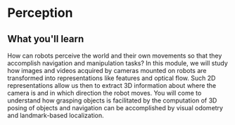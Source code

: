 # Perception

## What you'll learn
How can robots perceive the world and their own movements so that they accomplish navigation and manipulation tasks?  In this module, we will study how images and videos acquired by cameras mounted on robots are transformed into representations like features and optical flow.  Such 2D representations allow us then to extract 3D information about where the camera is and in which direction the robot moves.  You will come to understand how grasping objects is facilitated by the computation of 3D posing of objects and navigation can be accomplished by visual odometry and landmark-based localization.